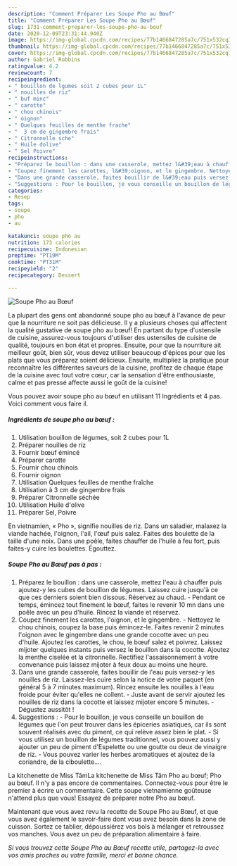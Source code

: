 ```yaml
---
description: "Comment Préparer Les Soupe Pho au Bœuf"
title: "Comment Préparer Les Soupe Pho au Bœuf"
slug: 1731-comment-preparer-les-soupe-pho-au-bouf
date: 2020-12-09T23:31:44.940Z
image: https://img-global.cpcdn.com/recipes/77b1466847285a7c/751x532cq70/soupe-pho-au-boeuf-photo-principale-de-la-recette.jpg
thumbnail: https://img-global.cpcdn.com/recipes/77b1466847285a7c/751x532cq70/soupe-pho-au-boeuf-photo-principale-de-la-recette.jpg
cover: https://img-global.cpcdn.com/recipes/77b1466847285a7c/751x532cq70/soupe-pho-au-boeuf-photo-principale-de-la-recette.jpg
author: Gabriel Robbins
ratingvalue: 4.2
reviewcount: 7
recipeingredient:
- " bouillon de lgumes soit 2 cubes pour 1L"
- " nouilles de riz"
- " buf minc"
- " carotte"
- " chou chinois"
- " oignon"
- " Quelques feuilles de menthe frache"
- "  3 cm de gingembre frais"
- " Citronnelle sche"
- " Huile dolive"
- " Sel Poivre"
recipeinstructions:
- "Préparez le bouillon : dans une casserole, mettez l&#39;eau à chauffer puis ajoutez-y les cubes de bouillon de légumes. Laissez cuire jusqu&#39;à ce que ces derniers soient bien dissous. Réservez au chaud. Pendant ce temps, émincez tout finement le bœuf, faites le revenir 10 mn dans une poêle avec un peu d&#39;huile. Rincez la viande et réservez."
- "Coupez finement les carottes, l&#39;oignon, et le gingembre. Nettoyez le chou chinois, coupez la base puis émincez-le. Faites revenir 2 minutes l&#39;oignon avec le gingembre dans une grande cocotte avec un peu d&#39;huile. Ajoutez les carottes, le chou, le bœuf salez et poivrez. Laissez mijoter quelques instants puis versez le bouillon dans la cocotte. Ajoutez la menthe ciselée et la citronnelle. Rectifiez l&#39;assaisonnement à votre convenance puis laissez mijoter à feux doux au moins une heure."
- "Dans une grande casserole, faites bouillir de l&#39;eau puis versez-y les nouilles de riz. Laissez-les cuire selon la notice de votre paquet (en général 5 à 7 minutes maximum). Rincez ensuite les nouilles à l&#39;eau froide pour éviter qu&#39;elles ne collent. Juste avant de servir ajoutez les nouilles de riz dans la cocotte et laissez mijoter encore 5 minutes. Dégustez aussitôt !"
- "Suggestions : Pour le bouillon, je vous conseille un bouillon de légumes que l&#39;on peut trouver dans les épiceries asiatiques, car ils sont souvent réalisés avec du piment, ce qui relève assez bien le plat. Si vous utilisez un bouillon de légumes traditionnel, vous pouvez aussi y ajouter un peu de piment d&#39;Espelette ou une goutte ou deux de vinaigre de riz. Vous pouvez varier les herbes aromatiques et ajoutez de la coriandre, de la ciboulette…."
categories:
- Resep
tags:
- soupe
- pho
- au

katakunci: soupe pho au 
nutrition: 173 calories
recipecuisine: Indonesian
preptime: "PT19M"
cooktime: "PT31M"
recipeyield: "2"
recipecategory: Dessert

---
```



![Soupe Pho au Bœuf](https://img-global.cpcdn.com/recipes/77b1466847285a7c/751x532cq70/soupe-pho-au-boeuf-photo-principale-de-la-recette.jpg)

La plupart des gens ont abandonné soupe pho au bœuf à l'avance de peur que la nourriture ne soit pas délicieuse. Il y a plusieurs choses qui affectent la qualité gustative de soupe pho au bœuf! En partant du type d'ustensile de cuisine, assurez-vous toujours d'utiliser des ustensiles de cuisine de qualité, toujours en bon état et propres. Ensuite, pour que la nourriture ait meilleur goût, bien sûr, vous devez utiliser beaucoup d'épices pour que les plats que vous préparez soient délicieux. Ensuite, multipliez la pratique pour reconnaître les différentes saveurs de la cuisine, profitez de chaque étape de la cuisine avec tout votre cœur, car la sensation d'être enthousiaste, calme et pas pressé affecte aussi le goût de la cuisine!

<!--inarticleads1-->

Vous pouvez avoir soupe pho au bœuf en utilisant 11 Ingrédients et 4 pas. Voici comment vous faire il.

##### Ingrédients de soupe pho au bœuf :

1. Utilisation  bouillon de légumes, soit 2 cubes pour 1L
1. Préparer  nouilles de riz
1. Fournir  bœuf émincé
1. Préparer  carotte
1. Fournir  chou chinois
1. Fournir  oignon
1. Utilisation  Quelques feuilles de menthe fraîche
1. Utilisation  à 3 cm de gingembre frais
1. Préparer  Citronnelle séchée
1. Utilisation  Huile d&#39;olive
1. Préparer  Sel, Poivre


En vietnamien, « Pho », signifie nouilles de riz. Dans un saladier, malaxez la viande hachée, l&#39;oignon, l&#39;ail, l&#39;œuf puis salez. Faites des boulette de la taille d&#39;une noix. Dans une poêle, faites chauffer de l&#39;huile à feu fort, puis faites-y cuire les boulettes. Égouttez. 

<!--inarticleads2-->

##### Soupe Pho au Bœuf pas à pas :

1. Préparez le bouillon : dans une casserole, mettez l&#39;eau à chauffer puis ajoutez-y les cubes de bouillon de légumes. Laissez cuire jusqu&#39;à ce que ces derniers soient bien dissous. Réservez au chaud. - Pendant ce temps, émincez tout finement le bœuf, faites le revenir 10 mn dans une poêle avec un peu d&#39;huile. Rincez la viande et réservez.
1. Coupez finement les carottes, l&#39;oignon, et le gingembre. - Nettoyez le chou chinois, coupez la base puis émincez-le. Faites revenir 2 minutes l&#39;oignon avec le gingembre dans une grande cocotte avec un peu d&#39;huile. Ajoutez les carottes, le chou, le bœuf salez et poivrez. Laissez mijoter quelques instants puis versez le bouillon dans la cocotte. Ajoutez la menthe ciselée et la citronnelle. Rectifiez l&#39;assaisonnement à votre convenance puis laissez mijoter à feux doux au moins une heure.
1. Dans une grande casserole, faites bouillir de l&#39;eau puis versez-y les nouilles de riz. Laissez-les cuire selon la notice de votre paquet (en général 5 à 7 minutes maximum). Rincez ensuite les nouilles à l&#39;eau froide pour éviter qu&#39;elles ne collent. - Juste avant de servir ajoutez les nouilles de riz dans la cocotte et laissez mijoter encore 5 minutes. - Dégustez aussitôt !
1. Suggestions : - Pour le bouillon, je vous conseille un bouillon de légumes que l&#39;on peut trouver dans les épiceries asiatiques, car ils sont souvent réalisés avec du piment, ce qui relève assez bien le plat. - Si vous utilisez un bouillon de légumes traditionnel, vous pouvez aussi y ajouter un peu de piment d&#39;Espelette ou une goutte ou deux de vinaigre de riz. - Vous pouvez varier les herbes aromatiques et ajoutez de la coriandre, de la ciboulette….


La kitchenette de Miss TâmLa kitchenette de Miss Tâm Pho au bœuf; Pho au bœuf. Il n&#39;y a pas encore de commentaires. Connectez-vous pour être le premier à écrire un commentaire. Cette soupe vietnamienne goûteuse n&#39;attend plus que vous! Essayez de préparer notre Pho au bœuf. 

<!--inarticleads1-->

<p>
Maintenant que vous avez revu la recette de Soupe Pho au Bœuf, et que vous avez également le savoir-faire dont vous avez besoin dans la zone de cuisson. Sortez ce tablier, dépoussiérez vos bols à mélanger et retroussez vos manches. Vous avez un peu de préparation alimentaire à faire.
</p>

<p>
<i>Si vous trouvez cette Soupe Pho au Bœuf recette utile, partagez-la avec vos amis proches ou votre famille, merci et bonne chance.</i>
</p>
